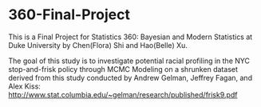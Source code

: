 # 360-Final-Project
This is a Final Project for Statistics 360: Bayesian and Modern Statistics at Duke University by Chen(Flora) Shi and Hao(Belle) Xu.

The goal of this study is to investigate potential racial profiling in the NYC stop-and-frisk policy through MCMC Modeling on a shrunken dataset derived from this study conducted by Andrew Gelman, Jeffrey Fagan, and Alex Kiss: http://www.stat.columbia.edu/~gelman/research/published/frisk9.pdf
